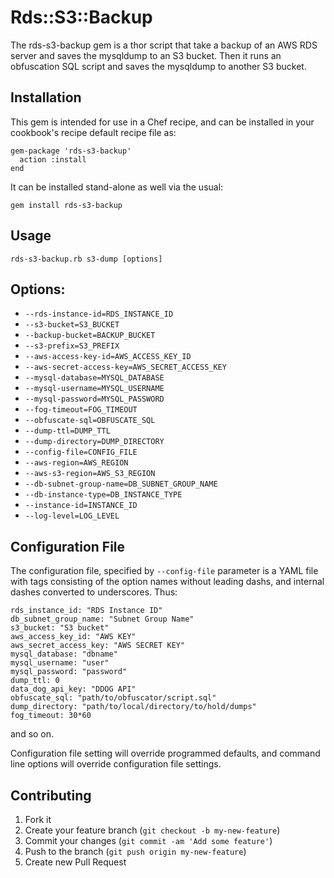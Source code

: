 # Rds::S3::Backup

The rds-s3-backup gem is a thor script that take a backup of an AWS RDS server and saves the mysqldump to an S3 bucket.
Then it runs an obfuscation SQL script and saves the mysqldump to another S3 bucket.

## Installation

This gem is intended for use in a Chef recipe, and can be installed in your cookbook's recipe default recipe file as:

    gem-package 'rds-s3-backup'
	  action :install
	end

It can be installed stand-alone as well via the usual:

    gem install rds-s3-backup

## Usage

    rds-s3-backup.rb s3-dump [options]
	
## Options:
*  `--rds-instance-id=RDS_INSTANCE_ID`
*  `--s3-bucket=S3_BUCKET`
*  `--backup-bucket=BACKUP_BUCKET`
*  `--s3-prefix=S3_PREFIX`
*  `--aws-access-key-id=AWS_ACCESS_KEY_ID`
*  `--aws-secret-access-key=AWS_SECRET_ACCESS_KEY`
*  `--mysql-database=MYSQL_DATABASE`
*  `--mysql-username=MYSQL_USERNAME`
*  `--mysql-password=MYSQL_PASSWORD`
*  `--fog-timeout=FOG_TIMEOUT`
*  `--obfuscate-sql=OBFUSCATE_SQL`
*  `--dump-ttl=DUMP_TTL`
*  `--dump-directory=DUMP_DIRECTORY`
*  `--config-file=CONFIG_FILE`
*  `--aws-region=AWS_REGION`
*  `--aws-s3-region=AWS_S3_REGION`
*  `--db-subnet-group-name=DB_SUBNET_GROUP_NAME`
*  `--db-instance-type=DB_INSTANCE_TYPE`
*  `--instance-id=INSTANCE_ID`
*  `--log-level=LOG_LEVEL`

## Configuration File

The configuration file, specified by `--config-file` parameter is a YAML file with tags consisting of the option names without leading dashs, and internal dashes converted to underscores. Thus:

~~~~~~
rds_instance_id: "RDS Instance ID"
db_subnet_group_name: "Subnet Group Name"
s3_bucket: "S3 bucket"
aws_access_key_id: "AWS KEY"
aws_secret_access_key: "AWS SECRET KEY"
mysql_database: "dbname"
mysql_username: "user"
mysql_password: "password"
dump_ttl: 0
data_dog_api_key: "DDOG API"
obfuscate_sql: "path/to/obfuscator/script.sql"
dump_directory: "path/to/local/directory/to/hold/dumps"
fog_timeout: 30*60
~~~~~~

and so on.

Configuration file setting will override programmed defaults, and command line options will override configuration file settings.


## Contributing

1. Fork it
2. Create your feature branch (`git checkout -b my-new-feature`)
3. Commit your changes (`git commit -am 'Add some feature'`)
4. Push to the branch (`git push origin my-new-feature`)
5. Create new Pull Request
